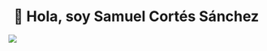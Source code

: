 
<div align="center">
<h1 align="center">👋 Hola, soy Samuel Cortés Sánchez</h1>
</div>
<img src="https://i.postimg.cc/DwLwWffB/banner-git-Hub.png">
